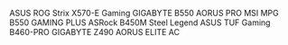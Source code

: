 ASUS ROG Strix X570-E Gaming
GIGABYTE B550 AORUS PRO
MSI MPG B550 GAMING PLUS
ASRock B450M Steel Legend
ASUS TUF Gaming B460-PRO
GIGABYTE Z490 AORUS ELITE AC
